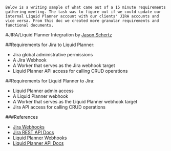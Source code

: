 `Below is a writing sample of what came out of a 15 minute requirements gathering meeting. The task was to figure out if we could update our internal Liquid Planner account with our clients' JIRA accounts and vice versa. From this doc we created more granular requirements and functional documents.`

#JIRA/Liquid Planner Integration by [Jason Schertz](https://github.com/jschertz)

##Requirements for Jira to Liquid Planner:
 - Jira global administrative permissions
 - A Jira Webhook
 - A Worker that serves as the Jira webhook target
 - Liquid Planner API access for calling CRUD operations

##Requirements for Liquid Planner to Jira:
 - Liquid Planner admin access
 - A Liquid Planner webhook
 - A Worker that serves as the Liquid Planner webhook target
 - Jira API access for calling CRUD operations

###References
 - [Jira Webhooks](https://developer.atlassian.com/jiradev/jira-architecture/webhooks)
 - [Jira REST API Docs](https://developer.atlassian.com/jiradev/jira-apis/jira-rest-apis)
 - [Liquid Planner Webhooks](https://liquidplanner.zendesk.com/entries/21590390-webhooks-getting-started)
 - [Liquid Planner API Docs](http://www.liquidplanner.com/assets/api/liquidplanner_API.pdf)

